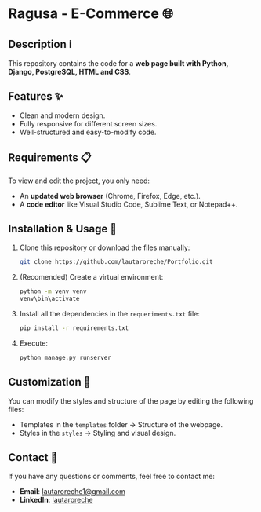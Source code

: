 # Ragusa - E-Commerce 🌐  

## Description ℹ️
This repository contains the code for a **web page built with Python, Django, PostgreSQL, HTML and CSS**.

## Features ✨  
- Clean and modern design.
- Fully responsive for different screen sizes.
- Well-structured and easy-to-modify code.  

## Requirements 📋  
To view and edit the project, you only need:  
- An **updated web browser** (Chrome, Firefox, Edge, etc.).  
- A **code editor** like Visual Studio Code, Sublime Text, or Notepad++.  

## Installation & Usage 🚀  
1. Clone this repository or download the files manually:  
   ```bash
   git clone https://github.com/lautaroreche/Portfolio.git
2. (Recomended) Create a virtual environment:
   ```bash
   python -m venv venv
   venv\bin\activate
3. Install all the dependencies in the `requeriments.txt` file:
   ```bash
   pip install -r requirements.txt
4. Execute:
   ```bash
   python manage.py runserver

## Customization 🎨
You can modify the styles and structure of the page by editing the following files:
- Templates in the `templates` folder → Structure of the webpage.
- Styles in the `styles` → Styling and visual design.

## Contact 📧
If you have any questions or comments, feel free to contact me:
- **Email**: lautaroreche1@gmail.com
- **LinkedIn**: [lautaroreche](https://www.linkedin.com/in/lautaroreche/)
